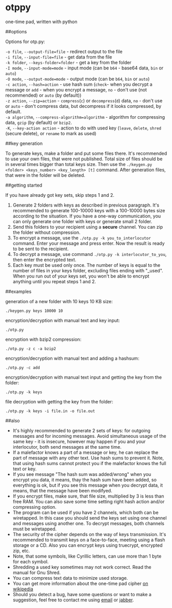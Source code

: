 otppy
=====

one-time pad, written with python  

##options

Options for otp.py:

`-o file`, `--output-file=file` - redirect output to the file  
`-i file`, `--input-file=file` - get data from the file  
`-k folder`, `--keys-folder=folder` - get a key from the folder  
`-I mode`, `--input-mode=mode` - input mode (can be `b64` - base64 data, `bin` or `auto`)  
`-O mode`, `--output-mode=mode` - output mode (can be `b64`, `bin` or `auto`)  
`-c action`, `--hash=action` - use hash sum (`check`- when you decrypt a message or `add` - when you encrypt a message, `no` - don't use (not recommended) or `auto` (by default))  
`-z action`, `--zip=action` - `compress`(`c`) or `decompress`(`d`) data, `no` - don't use or `auto` - don't compress data, but decompress if it looks compressed, by default.  
`-a algorithm`, `--compress-algorithm=algorithm` - algorithm for compressing data, `gzip` (by default) or `bzip2`.  
`-K`, `--key-action action` - action to do with used key (`leave`, `delete`, `shred` (secure delete), or `rename` to mark as used)  

##key generation

To generate keys, make a folder and put some files there. It's recommended to use your own files, that were not published. Total size of files should be in several times bigger than total keys size. Then use the `./keygen.py <folder> <keys_number> <key_length> [t]` command. After generation files, that were in the folder will be deleted.

##getting started

If you have already got key sets, skip steps 1 and 2.

1. Generate 2 folders with keys as described in previous paragraph. It's recommended to generate 100-10000 keys with a 100-10000 bytes size according to the situation. If you have a one-way communication, you can only generate one folder with keys or generate small 2 folder.
2. Send this folders to your recipient using a **secure** channel. You can zip the folder without compression.
3. To encrypt a message, use the `./otp.py -k you_to_interlocutor` command. Enter your message and press enter. Now the result is ready to be sent to the recipient.
4. To decrypt a message, use command `./otp.py -k interlocutor_to_you`, then enter the encrypted text.
5. Each key must be used only once. The number of keys is equal to the number of files in your keys folder, excluding files ending with "_used". When you run out of your keys set, you won't be able to encrypt anything until you repeat steps 1 and 2.

##examples

generation of a new folder with 10 keys 10 KB size:

    ./keygen.py keys 10000 10

encryption/decryption with manual text and key input:

    ./otp.py

encryption with bzip2 compression:

    ./otp.py -z c -a bzip2

encryption/decryption with manual text and adding a hashsum:

    ./otp.py -c add

encryption/decryption with manual text input and getting the key from the folder:

    ./otp.py -k keys

file decryption with getting the key from the folder:

    ./otp.py -k keys -i file.in -o file.out


##also

* It's highly recommended to generate 2 sets of keys: for outgoing messages and for incoming messages. Avoid simultaneous usage of the same key - it is insecure, however may happen if you and your interlocutor, both send messages at the same time.
* If a malefactor knows a part of a message or key, he can replace the part of message with any other text. Use hash sums to prevent it. Note, that using hash sums cannot protect you if the malefactor knows the full text or key.
* If you see message "The hash sum was added/wrong" when you encrypt you data, it means, thay the hash sum have been added, so everything is ok, but if you see this message when you decrypt data, it means, that the message have been modifyed.
* If you encrypt files, make sure, that file size, multiplied by 3 is less than free RAM. You can also save some time setting right hash action and/or compressing option.
* The program can be used if you have 2 channels, which both can be wiretapped. In this case you should send the keys set using one channel and messages using another one. To decrypt messages, both channels must be wiretapped.
* The security of the cipher depends on the way of keys transmission. It's recommended to transmit keys on a face-to-face, meeting using a flash storage or a CD. Also you can encrypt keys using truecrypt, encrypted zip, etc.
* Note, that some symbols, like Cyrillic letters, can use more than 1 byte for each symbol.
* Shredding a used key sometimes may not work correct. Read the manual for Gnu Shred.
* You can compress text data to minimize used storage.
* You can get more information about the one-time pad cipher [on wikipedia](http://en.wikipedia.org/wiki/One-time_pad)
* Should you detect a bug, have some questions or want to make a suggestion, feel free to contact me using [email](mailto:anton-tsyganenko@yandex.ru) or [jabber](xmpp:antontsyganenko@jabber.ru).
